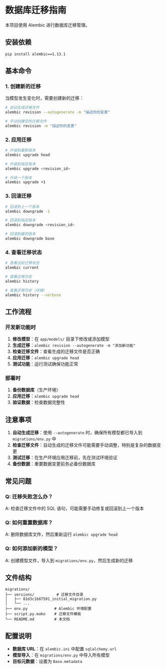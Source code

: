 # 数据库迁移指南

本项目使用 Alembic 进行数据库迁移管理。

## 安装依赖

```bash
pip install alembic==1.13.1
```

## 基本命令

### 1. 创建新的迁移

当模型发生变化时，需要创建新的迁移：

```bash
# 自动生成迁移文件
alembic revision --autogenerate -m "描述你的变更"

# 手动创建空的迁移文件
alembic revision -m "描述你的变更"
```

### 2. 应用迁移

```bash
# 升级到最新版本
alembic upgrade head

# 升级到指定版本
alembic upgrade <revision_id>

# 升级一个版本
alembic upgrade +1
```

### 3. 回滚迁移

```bash
# 回滚到上一个版本
alembic downgrade -1

# 回滚到指定版本
alembic downgrade <revision_id>

# 回滚到最初版本
alembic downgrade base
```

### 4. 查看迁移状态

```bash
# 查看当前迁移状态
alembic current

# 查看迁移历史
alembic history

# 查看迁移历史（详细）
alembic history --verbose
```

## 工作流程

### 开发新功能时

1. **修改模型**：在 `app/models/` 目录下修改或添加模型
2. **生成迁移**：`alembic revision --autogenerate -m "添加新功能"`
3. **检查迁移文件**：查看生成的迁移文件是否正确
4. **应用迁移**：`alembic upgrade head`
5. **测试功能**：运行测试确保功能正常

### 部署时

1. **备份数据库**（生产环境）
2. **应用迁移**：`alembic upgrade head`
3. **验证数据**：检查数据完整性

## 注意事项

1. **自动生成迁移**：使用 `--autogenerate` 时，确保所有模型都已导入到 `migrations/env.py` 中
2. **检查迁移文件**：自动生成的迁移文件可能需要手动调整，特别是复杂的数据变更
3. **测试迁移**：在生产环境应用迁移前，先在测试环境验证
4. **备份数据**：重要数据变更前务必备份数据库

## 常见问题

### Q: 迁移失败怎么办？
A: 检查迁移文件中的 SQL 语句，可能需要手动修复或回滚到上一个版本

### Q: 如何重置数据库？
A: 删除数据库文件，然后重新运行 `alembic upgrade head`

### Q: 如何添加新的模型？
A: 创建模型文件，导入到 `migrations/env.py`，然后生成新的迁移

## 文件结构

```
migrations/
├── versions/          # 迁移文件目录
│   ├── 81d3c1b87591_initial_migration.py
│   └── ...
├── env.py            # Alembic 环境配置
├── script.py.mako    # 迁移文件模板
└── README.md         # 本文档
```

## 配置说明

- **数据库 URL**：在 `alembic.ini` 中配置 `sqlalchemy.url`
- **模型导入**：在 `migrations/env.py` 中导入所有模型
- **目标元数据**：设置为 `Base.metadata` 